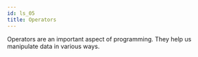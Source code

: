 ```yaml
---
id: ls_05
title: Operators
---
```


Operators are an important aspect of programming. They help us manipulate data in various ways.